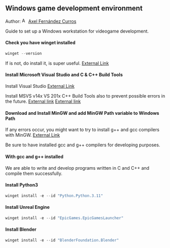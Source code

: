 ## Windows game development environment

Author: [<img src="https://nott-gaming.github.io/assets/images/Axel_agent.png" alt="Axel" width="16" height="16">](https://nott-gaming.github.io/aboutus#AXEL) [Axel Fernández Curros](https://nott-gaming.github.io/aboutus#AXEL)

Guide to set up a Windows workstation for videogame development.

#### Check you have winget installed
```powershell
winget --version
```
If is not, do install it, is super useful. 
[External Link](https://learn.microsoft.com/en-us/windows/package-manager/winget/)

#### Install Microsoft Visual Studio and C & C++ Build Tools
Install Visual Studio
[External Link](https://learn.microsoft.com/en-us/cpp/build/vscpp-step-0-installation?view=msvc-170)

Install MSVS v14x VS 201x C++ Build Tools also to prevent possible errors in the future.
[External link](https://visualstudio.microsoft.com/es/visual-cpp-build-tools)
[External link](https://go.microsoft.com/fwlink/?LinkId=691126)
<br/>

#### Download and Install MinGW and add MinGW Path variable to Windows Path
If any errors occur, you might want to try to install g++ and gcc compilers with MinGW.
[External Link](https://www.geeksforgeeks.org/installing-mingw-tools-for-c-c-and-changing-environment-variable)

Be sure to have installed gcc and g++ compilers for developing purposes.

#### With gcc and g++ installed
We are able to write and develop programs written in C and C++ and compile them successfully.

#### Install Python3
```powershell
winget install -e --id "Python.Python.3.11"
```
#### Install Unreal Engine
```powershell
winget install -e --id "EpicGames.EpicGamesLauncher"
```
#### Install Blender
```powershell
winget install -e --id "BlenderFoundation.Blender"
```
